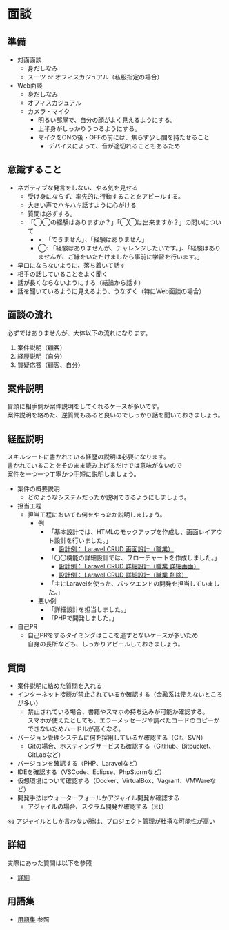 # 面談

## 準備

- 対面面談
  - 身だしなみ
  - スーツ or オフィスカジュアル（私服指定の場合）
- Web面談
  - 身だしなみ
  - オフィスカジュアル
  - カメラ・マイク
    - 明るい部屋で、自分の顔がよく見えるようにする。
    - 上半身がしっかりうつるようにする。
    - マイクをONの後・OFFの前には、焦らず少し間を持たせること
      - デバイスによって、音が途切れることもあるため

## 意識すること

- ネガティブな発言をしない、やる気を見せる
  - 受け身にならず、率先的に行動することをアピールする。
  - 大きい声でハキハキ話すように心がける
  - 質問は必ずする。
  - 「◯◯の経験はありますか？」「◯◯は出来ますか？」の問いについて
    - ×: 「できません」、「経験はありません」
    - ◯: 「経験はありませんが、チャレンジしたいです。」、「経験はありませんが、ご縁をいただけましたら事前に学習を行います。」
- 早口にならないように、落ち着いて話す
- 相手の話していることをよく聞く
- 話が長くならないようにする（結論から話す）
- 話を聞いているように見えるよう、うなずく（特にWeb面談の場合）

## 面談の流れ

必ずではありませんが、大体以下の流れになります。

1. 案件説明（顧客）
2. 経歴説明（自分）
3. 質疑応答（顧客、自分）

## 案件説明

冒頭に相手側が案件説明をしてくれるケースが多いです。  
案件説明を絡めた、逆質問もあると良いのでしっかり話を聞いておきましょう。

## 経歴説明

スキルシートに書かれている経歴の説明は必要になります。  
書かれていることをそのまま読み上げるだけでは意味がないので  
案件を一つ一つ丁寧かつ手短に説明しましょう。  

- 案件の概要説明
  - どのようなシステムだったか説明できるようにしましょう。
- 担当工程
  - 担当工程においても何をやったか説明しましょう。
    - 例
      - 「基本設計では、HTMLのモックアップを作成し、画面レイアウト設計を行いました。」
        - [設計例： Laravel CRUD 画面設計（職業）](./../laravel/crud/design/screens/index.md)
      - 「〇〇機能の詳細設計では、フローチャートを作成しました。」
        - [設計例： Laravel CRUD 詳細設計（職業 詳細画面）](./../laravel/crud/design/detail/show/index.md)
        - [設計例： Laravel CRUD 詳細設計（職業 削除）](./../laravel/crud/design/detail/destroy/index.md)
      - 「主にLaravelを使った、バックエンドの開発を担当していました。」
    - 悪い例
      - 「詳細設計を担当しました。」
      - 「PHPで開発しました。」
- 自己PR
  - 自己PRをするタイミングはここを逃すとないケースが多いため  
    自身の長所なども、しっかりアピールしておきましょう。

## 質問

- 案件説明に絡めた質問を入れる
- インターネット接続が禁止されているか確認する（金融系は使えないところが多い）
  - 禁止されている場合、書籍やスマホの持ち込みが可能か確認する。  
    スマホが使えたとしても、エラーメッセージや調べたコードのコピーができないためハードルが高くなる。  
- バージョン管理システムに何を採用しているか確認する（Git、SVN）
  - Gitの場合、ホスティングサービスも確認する（GitHub、Bitbucket、GitLabなど）
- バージョンを確認する（PHP、Laravelなど）
- IDEを確認する（VSCode、Eclipse、PhpStormなど）
- 仮想環境について確認する（Docker、VirtualBox、Vagrant、VMWareなど）
- 開発手法はウォーターフォールかアジャイル開発か確認する
  - アジャイルの場合、スクラム開発か確認する（`※1`）

`※1` アジャイルとしか言わない所は、プロジェクト管理が杜撰な可能性が高い  

## 詳細

実際にあった質問は以下を参照

- [詳細](./detail/index.md)

## 用語集

- [用語集](./../../public/glossary/index.md) 参照
